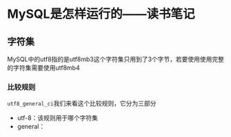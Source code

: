 # MySQL是怎样运行的——读书笔记

## 字符集

MySQL中的utf8指的是utf8mb3这个字符集只用到了3个字节，若要使用使用完整的字符集需要使用utf8mb4

### 比较规则

`utf8_general_ci`我们来看这个比较规则，它分为三部分

- utf-8：该规则用于哪个字符集
- general：
